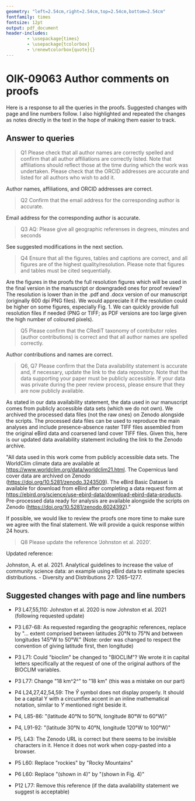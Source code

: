 ```yaml
---
geometry: "left=2.54cm,right=2.54cm,top=2.54cm,bottom=2.54cm"
fontfamily: times
fontsize: 12pt
output: pdf_document
header-includes:
        - \usepackage{times}
        - \usepackage{tcolorbox}
        - \renewtcolorbox{quote}{}
---
```


# OIK-09063 Author comments on proofs

Here is a response to all the queries in the proofs. Suggested changes with page and line numbers follow. I also highlighted and repeated the changes as notes directly in the text in the hope of making them easier to track.

## Answer to queries

> Q1 Please check that all author names are correctly spelled and confirm that all author affiliations are correctly listed. Note that affiliations should reflect those at the time during which the work was undertaken. Please check that the ORCID addresses are accurate and listed for all authors who wish to add it.

Author names, affiliations, and ORCID addresses are correct.

> Q2 Confirm that the email address for the corresponding author is accurate.

Email address for the corresponding author is accurate.

> Q3 AQ: Please give all geographic referenses in degrees, minutes and seconds

See suggested modifications in the next section.

> Q4 Ensure that all the figures, tables and captions are correct, and all figures are of the highest quality/resolution. Please note that figures and tables must be cited sequentially.

Are the figures in the proofs the full resolution figures which will be used in the final version in the manuscript or downgraded ones for proof review? The resolution is lower than in the .pdf and .docx version of our manuscript (originally 600 dpi PNG files). We would appreciate it if the resolution could be higher on some figures, especially Fig. 1. We can quickly provide full resolution files if needed (PNG or TIFF; as PDF versions are too large given the high number of coloured pixels).

> Q5 Please confirm that the CRediT taxonomy of contributor roles (author contributions) is correct and that all author names are spelled correctly.

Author contributions and names are correct.

> Q6, Q7 Please confirm that the Data availability statement is accurate and, if necessary, update the link to the data repository. Note that the data supporting your paper must be publicly accessible. If your data was private during the peer review process, please ensure that they are now publicly available.

As stated in our data availability statement, the data used in our manuscript comes from publicly accessible data sets (which we do not own). We archived the processed data files (not the raw ones) on Zenodo alongside the scripts. The processed data files can be used to reproduce the main analyses and include presence-absence raster TIFF files assembled from the original eBird data and coarsened land cover TIFF files. Given this, here is our updated data availability statement including the link to the Zenodo archive. 

"All data used in this work come from publicly accessible data sets. The WorldClim climate data are available at https://www.worldclim.org/data/worldclim21.html. The Copernicus land cover data are archived on Zenodo (https://doi.org/10.5281/zenodo.3243509). The eBird Basic Dataset is available for download from eBird after completing a data request form at https://ebird.org/science/use-ebird-data/download-ebird-data-products. Pre-processed data ready for analysis are available alongside the scripts on Zenodo (https://doi.org/10.5281/zenodo.6024392)."

If possible, we would like to review the proofs one more time to make sure we agree with the final statement. We will provide a quick response within 24 hours.

> Q8 Please update the reference ‘Johnston et al. 2020’.

Updated reference:

Johnston, A. et al. 2021. Analytical guidelines to increase the value of community science data: an example using eBird data to estimate species distributions. - Diversity and Distributions 27: 1265–1277.

## Suggested changes with page and line numbers

- P3 L47,55,110: Johnston et al. 2020 is now Johnston et al. 2021 (following requested update)

- P3 L67-68: As requested regarding the geographic references, replace by "... extent comprised between latitudes 20°N to 75°N and between longitudes 145°W to 50°W." (Note: order was changed to respect the convention of giving latitude first, then longitude)

- P3 L71: Could "bioclim" be changed to "BIOCLIM"? We wrote it in capital letters specifically at the request of one of the original authors of the BIOCLIM variables.

- P3 L77: Change "18 km^2^" to "18 km" (this was a mistake on our part)

- P4 L24,27,42,54,59: The $\hat{Y}$ symbol does not display properly. It should be a capital Y with a circumflex accent in an inline mathematical notation, similar to $Y$ mentioned right beside it.

- P4, L85-86: "(latitude 40°N to 50°N, longitude 80°W to 60°W)"

- P4, L91-92: "(latitude  30°N to 40°N, longitude 120°W to 100°W)"

- P5, L43: The Zenodo URL is correct but there seems to be invisible characters in it. Hence it does not work when copy-pasted into a browser.

- P5 L60: Replace "rockies" by "Rocky Mountains"

- P6 L60: Replace "(shown in 4)" by "(shown in Fig. 4)"

- P12 L77: Remove this reference (if the data availability statement we suggest is acceptable)
